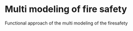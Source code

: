 Multi modeling of fire safety
====================

Functional approach of the multi modeling of the firesafety
